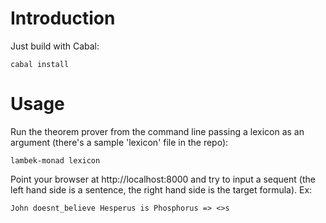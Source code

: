 # Introduction

Just build with Cabal:

    cabal install

# Usage

Run the theorem prover from the command line passing a lexicon as an
argument (there's a sample 'lexicon' file in the repo):

    lambek-monad lexicon

Point your browser at http://localhost:8000 and try to input a sequent
(the left hand side is a sentence, the right hand side is the target
formula). Ex:

    John doesnt_believe Hesperus is Phosphorus => <>s

